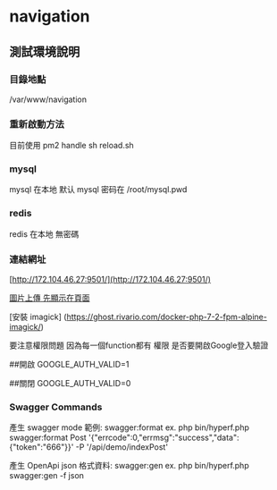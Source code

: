 # navigation

## 測試環境說明

### 目錄地點

/var/www/navigation

### 重新啟動方法
目前使用 pm2 handle 
sh reload.sh 

### mysql

mysql 在本地
默认 mysql 密码在 /root/mysql.pwd

### redis

redis 在本地
無密碼

### 連結網址

[http://172.104.46.27:9501/](http://172.104.46.27:9501/)


[圖片上傳 先顯示在頁面](https://www.raymondcamden.com/2013/10/01/MultiFile-Uploads-and-Multiple-Selects)

[安裝 imagick] (https://ghost.rivario.com/docker-php-7-2-fpm-alpine-imagick/)

要注意權限問題 因為每一個function都有 權限
是否要開啟Google登入驗證

##開啟
GOOGLE_AUTH_VALID=1

##關閉
GOOGLE_AUTH_VALID=0

### Swagger Commands
產生 swagger mode 範例: swagger:format
ex. php bin/hyperf.php swagger:format Post '{"errcode":0,"errmsg":"success","data":{"token":"666"}}' -P '/api/demo/indexPost'

產生 OpenApi json 格式資料: swagger:gen
ex. php bin/hyperf.php swagger:gen -f json